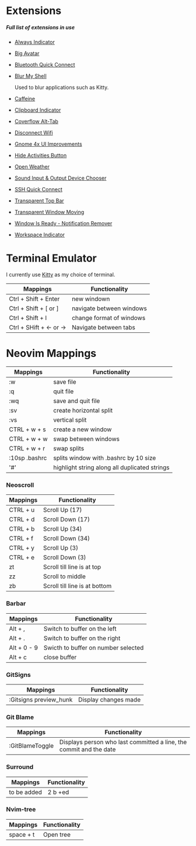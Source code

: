 # Extensions
##### **Full list of extensions in use**
* [Always Indicator](https://extensions.gnome.org/extension/2594/always-indicator/)
* [Big Avatar](https://extensions.gnome.org/extension/3488/big-avatar/)
* [Bluetooth Quick Connect](https://extensions.gnome.org/extension/1401/bluetooth-quick-connect/)
* [Blur My Shell](https://extensions.gnome.org/extension/3193/blur-my-shell/)

    Used to blur applications such as Kitty.

* [Caffeine](https://extensions.gnome.org/extension/517/caffeine/)
* [Clipboard Indicator](https://extensions.gnome.org/extension/779/clipboard-indicator/)
* [Coverflow Alt-Tab](https://extensions.gnome.org/extension/97/coverflow-alt-tab/)
* [Disconnect Wifi](https://extensions.gnome.org/extension/904/disconnect-wifi/#:~:text=Adds%20a%20Disconnect%20option%20for,option%2C%20after%20network%20is%20disconnected.)
* [Gnome 4x UI Improvements](https://extensions.gnome.org/extension/4158/gnome-40-ui-improvements/)
* [Hide Activities Button](https://extensions.gnome.org/extension/744/hide-activities-button/)
* [Open Weather](https://extensions.gnome.org/extension/750/openweather/)
* [Sound Input & Output Device Chooser](https://extensions.gnome.org/extension/906/sound-output-device-chooser/)
* [SSH Quick Connect](https://extensions.gnome.org/extension/3237/ssh-quick-connect/)
* [Transparent Top Bar](https://extensions.gnome.org/extension/1708/transparent-top-bar/)
* [Transparent Window Moving](https://extensions.gnome.org/extension/1446/transparent-window-moving/)
* [Window Is Ready - Notification Remover](https://extensions.gnome.org/extension/1007/window-is-ready-notification-remover/)
* [Workspace Indicator](https://extensions.gnome.org/extension/3952/workspace-indicator/)

# Terminal Emulator
I currently use [Kitty](https://github.com/kovidgoyal/kitty) as my choice of terminal.

Mappings | Functionality
----------- | -----------
Ctrl + Shift + Enter | new windown
Ctrl + Shift + [  or ] | navigate between windows
Ctrl + Shift + l | change format of windows
Ctrl + SHift + <- or -> | Navigate between tabs



# Neovim Mappings

Mappings | Functionality
------------- | --------
:w | save file
:q | quit file
:wq | save and quit file
:sv | create horizontal split
:vs | vertical split
CTRL + w + s | create a new window
CTRL + w + w | swap between windows
CTRL + w + r | swap splits
:10sp .bashrc | splits window with .bashrc by 10 size
'#' | highlight string along all duplicated strings

### Neoscroll
Mappings | Functionality
------------ | -----
CTRL + u | Scroll Up (17)
CTRL + d | Scroll Down (17)
CTRL + b | Scroll Up (34)
CTRL + f | Scroll Down (34)
CTRL + y| Scroll Up (3)
CTRL + e| Scroll Down (3)
zt | Scroll till line is at top
zz | Scroll to middle
zb | Scroll till line is at bottom

### Barbar
Mappings | Functionality
------------ | -----
Alt + , | Switch to buffer on the left
Alt + . | Switch to buffer on the right
Alt + 0 - 9 | Swicth to buffer on number selected
Alt + c | close buffer


### GitSigns
Mappings | Functionality
------------ | -----
:Gitsigns preview_hunk | Display changes made

### Git Blame
Mappings | Functionality
------------ | -----
:GitBlameToggle | Displays person who last committed a line, the commit and the date

### Surround
Mappings | Functionality
------------ | -----
 to be added | 2 b +ed

### Nvim-tree
Mappings | Functionality
------------ | -----
space + t | Open tree
